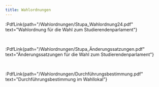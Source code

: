 ```yaml
---
title: Wahlordnungen
---
```


:PdfLink{path="/Wahlordnungen/Stupa_Wahlordnung24.pdf" text="Wahlordnung für die Wahl zum Studierendenparlament"}

<br>

:PdfLink{path="/Wahlordnungen/Stupa_Änderungssatzungen.pdf" text="Änderungssatzungen für die Wahl zum Studierendenparlament"}

<br>

:PdfLink{path="/Wahlordnungen/Durchführungsbestimmung.pdf" text="Durchführungsbestimmung im Wahllokal"}

